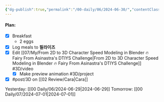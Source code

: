 ```yaml
---
{"dg-publish":true,"permalink":"/00-daily/06/2024-06-30/","contentClasses":"daily Sunday page-white","noteIcon":"","created":"2025-01-21T01:20:16.111+10:00","updated":"2025-01-21T15:25:25.853+10:00"}
---
```


#### Plan:
- [x] Breakfast
	- 2 eggs
- [x] Log meals to **필라이즈**
- [x] Edit [[07/My/From 2D to 3D Character Speed Modeling in Blender 🔥 Fairy From Asinastra's DTIYS Challenge\|From 2D to 3D Character Speed Modeling in Blender 🔥 Fairy From Asinastra's DTIYS Challenge]]  #3D/video
	- [x] Make preview animation #3D/project
- [x] #post/3D on [[02 Review/Cara\|Cara]]

Yesterday: [[00 Daily/06/2024-06-29\|2024-06-29]]
Tomorrow: [[00 Daily/07/2024-07-01\|2024-07-01]]